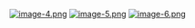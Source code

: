 [![image-4.png](https://i.postimg.cc/054x0wQd/image-4.png)](https://postimg.cc/23nPz3nV)
[![image-5.png](https://i.postimg.cc/7hzx2Hgy/image-5.png)](https://postimg.cc/ctsyqN9D)
[![image-6.png](https://i.postimg.cc/VL1yRWwt/image-6.png)](https://postimg.cc/z3dPDWVD)
